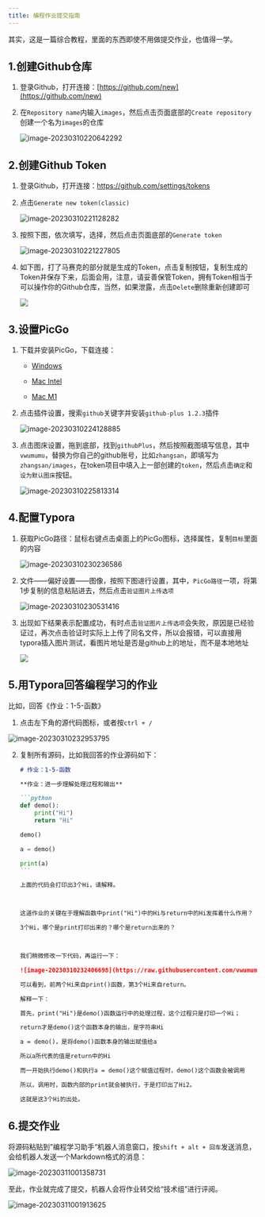 ```yaml
---
title: 编程作业提交指南
---
```


其实，这是一篇综合教程，里面的东西即使不用做提交作业，也值得一学。

## 1.创建Github仓库

1. 登录Github，打开连接：[https://github.com/new](https://github.com/new)

2. 在`Repository name`内输入`images`，然后点击页面底部的`Create repository`创建一个名为`images`的仓库

     ![image-20230310220642292](https://raw.githubusercontent.com/vwumumu/pics/main/image-20230310220642292.png)

## 2.创建Github Token

1. 登录Github，打开连接：https://github.com/settings/tokens

2. 点击`Generate new token(classic)`

   ![image-20230310221128282](https://raw.githubusercontent.com/vwumumu/pics/main/image-20230310221128282.png)

3. 按照下图，依次填写，选择，然后点击页面底部的`Generate token`

   ![image-20230310221227805](https://raw.githubusercontent.com/vwumumu/pics/main/image-20230310221227805.png)

4. 如下图，打了马赛克的部分就是生成的Token，点击复制按钮，复制生成的Token并保存下来，后面会用，注意，请妥善保管Token，拥有Token相当于可以操作你的Github仓库，当然，如果泄露，点击`Delete`删除重新创建即可

   ![](https://raw.githubusercontent.com/vwumumu/images/master/20230311124540.png)
   
   

## 3.设置PicGo

1. 下载并安装PicGo，下载连接：
   * [Windows](https://github.com/Molunerfinn/PicGo/releases/download/v2.3.1/PicGo-Setup-2.3.1-ia32.exe)

   * [Mac Intel](https://github.com/Molunerfinn/PicGo/releases/download/v2.3.1/PicGo-2.3.1-x64.dmg)
   * [Mac M1](https://github.com/Molunerfinn/PicGo/releases/download/v2.3.1/PicGo-2.3.1-arm64.dmg)

2. 点击插件设置，搜索`github`关键字并安装`github-plus 1.2.3`插件

   ![image-20230310224128885](https://raw.githubusercontent.com/vwumumu/images/master/image-20230310224128885.png)

3. 点击图床设置，拖到底部，找到`githubPlus`，然后按照截图填写信息，其中`vwumumu`，替换为你自己的github账号，比如`zhangsan`，即填写为`zhangsan/images`，在token项目中填入上一部创建的`token`，然后点击`确定`和`设为默认图床`按钮。

   ![image-20230310225813314](https://raw.githubusercontent.com/vwumumu/images/master/image-20230310225813314.png)

## 4.配置Typora

1. 获取PicGo路径：鼠标右键点击桌面上的PicGo图标，选择属性，复制`目标`里面的内容

   ![image-20230310230236586](https://raw.githubusercontent.com/vwumumu/images/master/image-20230310230236586.png)

2. 文件——偏好设置——图像，按照下图进行设置，其中，`PicGo路径`一项，将第1步复制的信息粘贴进去，然后点击`验证图片上传选项`

   ![image-20230310230531416](https://raw.githubusercontent.com/vwumumu/images/master/image-20230310230531416.png)

3. 出现如下结果表示配置成功，有时点击`验证图片上传选项`会失败，原因是已经验证过，再次点击验证时实际上上传了同名文件，所以会报错，可以直接用typora插入图片测试，看图片地址是否是github上的地址，而不是本地地址

   ![](https://raw.githubusercontent.com/vwumumu/images/master/20230311125529.png)

## 5.用Typora回答编程学习的作业

比如，回答《作业：1-5-函数》

1. 点击左下角的源代码图标，或者按`ctrl + /`

![image-20230310232953795](https://raw.githubusercontent.com/vwumumu/images/master/image-20230310232953795.png)

2. 复制所有源码，比如我回答的作业源码如下：

   ~~~markdown
   # 作业：1-5-函数
   
   **作业：进一步理解处理过程和输出**
   
   ```python
   def demo():
       print("Hi")
       return "Hi"
   
   demo()
   
   a = demo()
   
   print(a)
   ```
   
   上面的代码会打印出3个Hi，请解释。
   
   
   
   这道作业的关键在于理解函数中print("Hi")中的Hi与return中的Hi发挥着什么作用？
   
   3个Hi，哪个是print打印出来的？哪个是return出来的？
   
   
   
   我们稍微修改一下代码，再运行一下：
   
   ![image-20230310232406698](https://raw.githubusercontent.com/vwumumu/images/master/image-20230310232406698.png)
   
   可以看到，前两个Hi来自print()函数，第3个Hi来自return。
   
   解释一下：
   
   首先，print("Hi")是demo()函数运行中的处理过程，这个过程只是打印一个Hi；
   
   return才是demo()这个函数本身的输出，是字符串Hi
   
   a = demo()，是将demo()函数本身的输出赋值给a
   
   所以a所代表的值是return中的Hi
   
   而一开始执行demo()和执行a = demo()这个赋值过程时，demo()这个函数会被调用
   
   所以，调用时，函数内部的print就会被执行，于是打印出了Hi2。
   
   这就是这3个Hi的出处。
   ~~~




## 6.提交作业

将源码粘贴到”编程学习助手“机器人消息窗口，按`shift + alt + 回车`发送消息，会给机器人发送一个Markdown格式的消息：

   ![image-20230311001358731](https://raw.githubusercontent.com/vwumumu/images/master/image-20230311001358731.png)



至此，作业就完成了提交，机器人会将作业转交给“技术组”进行评阅。

![image-20230311001913625](https://raw.githubusercontent.com/vwumumu/images/master/image-20230311001913625.png)
